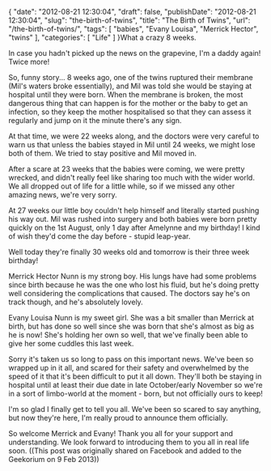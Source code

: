 {
    "date": "2012-08-21 12:30:04",
    "draft": false,
    "publishDate": "2012-08-21 12:30:04",
    "slug": "the-birth-of-twins",
    "title": "The Birth of Twins",
    "url": "\/the-birth-of-twins\/",
    "tags": [
        "babies",
        "Evany Louisa",
        "Merrick Hector",
        "twins"
    ],
    "categories": [
        "Life"
    ]
}What a crazy 8 weeks.

In case you hadn't picked up the news on the grapevine, I'm a daddy
again! Twice more!

So, funny story... 8 weeks ago, one of the twins ruptured their membrane
(Mil's waters broke essentially), and Mil was told she would be staying
at hospital until they were born. When the membrane is broken, the most
dangerous thing that can happen is for the mother or the baby to get an
infection, so they keep the mother hospitalised so that they can assess
it regularly and jump on it the minute there's any sign.

At that time, we were 22 weeks along, and the doctors were very careful
to warn us that unless the babies stayed in Mil until 24 weeks, we might
lose both of them. We tried to stay positive and Mil moved in.

After a scare at 23 weeks that the babies were coming, we were pretty
wrecked, and didn't really feel like sharing too much with the wider
world. We all dropped out of life for a little while, so if we missed
any other amazing news, we're very sorry.

At 27 weeks our little boy couldn't help himself and literally started
pushing his way out. Mil was rushed into surgery and both babies were
born pretty quickly on the 1st August, only 1 day after Amelynne and my
birthday! I kind of wish they'd come the day before - stupid leap-year.

Well today they're finally 30 weeks old and tomorrow is their three week
birthday!

Merrick Hector Nunn is my strong boy. His lungs have had some problems
since birth because he was the one who lost his fluid, but he's doing
pretty well considering the complications that caused. The doctors say
he's on track though, and he's absolutely lovely.

Evany Louisa Nunn is my sweet girl. She was a bit smaller than Merrick
at birth, but has done so well since she was born that she's almost as
big as he is now! She's holding her own so well, that we've finally been
able to give her some cuddles this last week.

Sorry it's taken us so long to pass on this important news. We've been
so wrapped up in it all, and scared for their safety and overwhelmed by
the speed of it that it's been difficult to put it all down. They'll
both be staying in hospital until at least their due date in late
October/early November so we're in a sort of limbo-world at the moment -
born, but not officially ours to keep!

I'm so glad I finally get to tell you all. We've been so scared to say
anything, but now they're here, I'm really proud to announce them
officially.

So welcome Merrick and Evany! Thank you all for your support and
understanding. We look forward to introducing them to you all in real
life soon. ((This post was originally shared on Facebook and added to
the Geekorium on 9 Feb 2013))